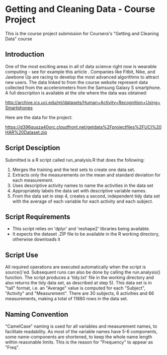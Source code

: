 Getting and Cleaning Data - Course Project
=========================

This is the course project submission for Coursera's "Getting and Cleaning Data" course

Introduction
-----------

One of the most exciting areas in all of data science right now is wearable computing - see for example this article . Companies like Fitbit, Nike, and Jawbone Up are racing to develop the most advanced algorithms to attract new users. The data linked to from the course website represent data collected from the accelerometers from the Samsung Galaxy S smartphone. A full description is available at the site where the data was obtained:

http://archive.ics.uci.edu/ml/datasets/Human+Activity+Recognition+Using+Smartphones

Here are the data for the project:

https://d396qusza40orc.cloudfront.net/getdata%2Fprojectfiles%2FUCI%20HAR%20Dataset.zip

Script Desciption
-----------------
Submitted is a R script called run_analysis.R that does the following:

1. Merges the training and the test sets to create one data set.
2. Extracts only the measurements on the mean and standard deviation for each measurement. 
3. Uses descriptive activity names to name the activities in the data set
4. Appropriately labels the data set with descriptive variable names. 
5. From the data set in step 4, creates a second, independent tidy data set with the average of each variable for each activity and each subject.

Script Requirements
-------------------
* This script relies on 'dplyr' and 'reshape2' libraries being available.
* It expects the dataset .ZIP file to be available in the R working directory, otherwise downloads it

Script Use
----------
All required operations are executed automatically when the script is source()'ed. Subsequent runs can also be done by calling the run.analysis() function.
The script produces a 'tidy.txt' file in the working directory and also returns the tidy data set, as described at step 5). This data set is in "tall" format, i.e. an "Average" value is computed for each "Subject", "Activity" and "Measurement". There are 30 subjects, 6 activities and 66 measurements, making a total of 11880 rows in the data set.


Naming Convention
-----------------
"CamelCase" naming is used for all variables and measurement names, to facilitate readability. As most of the variable names have 5-6 components, some name-components are shortened, to keep the whole name length within reasonable limits. This is the reason for "Frequency" to appear as "Freq".